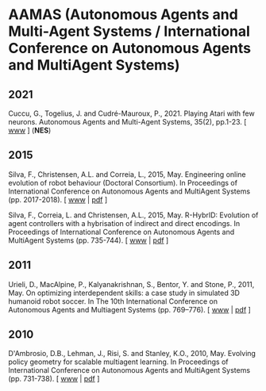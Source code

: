 # AAMAS (Autonomous Agents and Multi-Agent Systems / International Conference on Autonomous Agents and MultiAgent Systems)

## 2021

Cuccu, G., Togelius, J. and Cudré-Mauroux, P., 2021. Playing Atari with few neurons. Autonomous Agents and Multi-Agent Systems, 35(2), pp.1-23. [ [www](https://link.springer.com/article/10.1007/s10458-021-09497-8) ] (**NES**)

## 2015

Silva, F., Christensen, A.L. and Correia, L., 2015, May. Engineering online evolution of robot behaviour (Doctoral Consortium). In Proceedings of International Conference on Autonomous Agents and MultiAgent Systems (pp. 2017-2018). [ [www](https://dl.acm.org/doi/abs/10.5555/2772879.2773554) | [pdf](https://www.ifaamas.org/Proceedings/aamas2015/aamas/p2017.pdf) ]

Silva, F., Correia, L. and Christensen, A.L., 2015, May. R-HybrID: Evolution of agent controllers with a hybrisation of indirect and direct encodings. In Proceedings of International Conference on Autonomous Agents and MultiAgent Systems (pp. 735-744). [ [www](https://dl.acm.org/doi/abs/10.5555/2772879.2773248) | [pdf](https://www.ifaamas.org/Proceedings/aamas2015/aamas/p735.pdf) ]

## 2011

Urieli, D., MacAlpine, P., Kalyanakrishnan, S., Bentor, Y. and Stone, P., 2011, May. On optimizing interdependent skills: a case study in simulated 3D humanoid robot soccer. In The 10th International Conference on Autonomous Agents and Multiagent Systems (pp. 769–776). [ [www](https://dl.acm.org/doi/abs/10.5555/2031678.2031727) | [pdf](https://www.ifaamas.org/Proceedings/aamas2011/papers/A6_B69.pdf) ]

## 2010

D'Ambrosio, D.B., Lehman, J., Risi, S. and Stanley, K.O., 2010, May. Evolving policy geometry for scalable multiagent learning. In Proceedings of International Conference on Autonomous Agents and MultiAgent Systems (pp. 731-738). [ [www](https://dl.acm.org/doi/abs/10.5555/1838206.1838303) | [pdf](https://ifaamas.org/Proceedings/aamas2010/pdf/01%20Full%20Papers/15_04_FP_0630.pdf) ]
